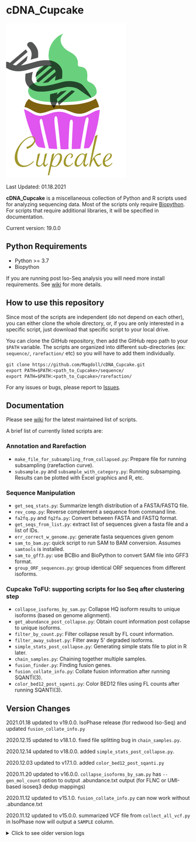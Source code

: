 # cDNA_Cupcake

![logo](https://github.com/Magdoll/images_public/blob/master/logos/Cupcake_logo.png)

Last Updated: 01.18.2021

**cDNA_Cupcake** is a miscellaneous collection of Python and R scripts used for analyzing sequencing data. Most of the scripts only require [Biopython](http://biopython.org/wiki/Download). For scripts that require additional libraries, it will be specified in documentation.

Current version: 19.0.0

## Python Requirements
* Python >= 3.7
* Biopython


If you are running post Iso-Seq analysis you will need more install requirements. See [wiki](https://github.com/Magdoll/cDNA_Cupcake/wiki/Cupcake-ToFU%3A-supporting-scripts-for-Iso-Seq-after-clustering-step) for more details.

## How to use this repository

Since most of the scripts are independent (do not depend on each other), you can either clone the whole directory, or, if you are only interested in a specific script, just download that specific script to your local drive.

You can clone the GitHub repository, then add the GitHub repo path to your `$PATH` variable. The scripts are organized into different sub-directories (ex: `sequence/`, `rarefaction/` etc) so you will have to add them individually.

```
git clone https://github.com/Magdoll/cDNA_Cupcake.git
export PATH=$PATH:<path_to_Cupcake>/sequence/
export PATH=$PATH:<path_to_Cupcake>/rarefaction/
```


For any issues or bugs, please report to [Issues](https://github.com/Magdoll/cDNA_Cupcake/issues).

## Documentation

Please see [wiki](https://github.com/Magdoll/cDNA_Cupcake/wiki) for the latest maintained list of scripts.

A brief list of currently listed scripts are:

### Annotation and Rarefaction
* `make_file_for_subsampling_from_collapsed.py`: Prepare file for running subsampling (rarefaction curve).
* `subsample.py` and `subsample_with_category.py`: Running subsamping. Results can be plotted with Excel graphics and R, etc.

### Sequence Manipulation
* `get_seq_stats.py`: Summarize length distribution of a FASTA/FASTQ file.
* `rev_comp.py`: Reverse complement a sequence from command line.
* `fa2fq.py` and `fq2fa.py`: Convert between FASTA and FASTQ format.
* `get_seqs_from_list.py`: extract list of sequences given a fasta file and a list of IDs.
* `err_correct_w_genome.py`: generate fasta sequences given genom
* `sam_to_bam.py`: quick script to run SAM to BAM conversion. Assumes `samtools` is installed.
* `sam_to_gff3.py`: use BCBio and BioPython to convert SAM file into GFF3 format.
* `group_ORF_sequences.py`: group identical ORF sequences from different isoforms.

### Cupcake ToFU: supporting scripts for Iso Seq after clustering step
* `collapse_isoforms_by_sam.py`: Collapse HQ isoform results to unique isoforms (based on genome alignment).
* `get_abundance_post_collapse.py`: Obtain count information post collapse to unique isoforms.
* `filter_by_count.py`: Filter collapse result by FL count information.
* `filter_away_subset.py`: Filter away 5' degraded isoforms.
* `simple_stats_post_collapse.py`: Generating simple stats file to plot in R later.
* `chain_samples.py`: Chaining together multiple samples.
* `fusion_finder.py`: Finding fusion genes.
* `fusion_collate_info.py`: Collate fusion information after running SQANTI(3).
* `color_bed12_post_sqanti.py`: Color BED12 files using FL counts after running SQANTI(3).



## Version Changes

2021.01.18 updated to v19.0.0. IsoPhase release (for redwood Iso-Seq) and updated `fusion_collate_info.py`

2020.12.15 updated to v18.1.0. fixed file splitting bug in `chain_samples.py`.

2020.12.14 updated to v18.0.0. added `simple_stats_post_collapse.py`.

2020.12.03 updated to v17.1.0. added `color_bed12_post_sqanti.py`

2020.11.20 updated to v16.0.0. `collapse_isoforms_by_sam.py` has `--gen_mol_count` option to output .abundance.txt output (for FLNC or UMI-based isoseq3 dedup mappings)

2020.11.12 updated to v15.1.0. `fusion_collate_info.py` can now work without .abundance.txt

2020.11.12 updated to v15.0.0. summarized VCF file from `collect_all_vcf.py` in IsoPhase now will output a `SAMPLE` column.

<details>
   <summary>Click to see older version logs</summary>

    2020.10.17 updated to v14.2.0. added `fusion_collate_info.py` which was missing in v14.0.0 causing install failure.

    2020.10.14 updated to v14.0.0. `fusion_finder.py` now outputs fusions in transcription order.

    2020.09.23 updated to v13.0.0. adding support for `isoseq3 dedup`

    2020.09.15 updated to v12.5.0. fixed bug for `chain_samples.py` where chromosomes are numeric (ex: 12 instead of chr12).

    2020.08.12 updated to v12.4.0. fixed bug for `chain_samples.py` for a chunk sizing bug.

    2020.08.05 updated to v12.3.0. fixed bug for `demux_isoseq_with_genome.py` to work with mapped fasta output in SL9.

    2020.07.15 updated to v12.2.0. fixed bug for `clip_out_UMI_cellBC.py` for MS characters - switched to unix dialect.

    2020.05.28 updated to v12.1.0. fixed bug for `clip_out_UMI_cellBC.py` handling cigar strings.

    2020.01.31 updated to v10.0.1. fixed typo in `collapse_isoforms_by_sam.py`

    2020.01.27 updated to v10.0.0. `chain_samples.py` now supported multithreading via `--cpus` option, also fixed chain bugs related to 3' differences.

    2019.12.30 updated to v9.2.0. fixed support for running `run_preCluster.py` that is used by Cogent.

    2019.12.18 updated to v9.1.1. changed `bcbiogff` dependency to `bcbio-gff` in `setup.py`.

    2019.12.18 updated to v9.1.0. added fasta support for `filter_away_subset.py` and `filter_by_count.py`.

    2019.12.09 updated to v9.0.3. fixed geneid display issue with PB.X.Y in GFF output for collapse.

    2019.10.02 updated to v9.0.2. updated collapse script series parameters to fit with isoseq3 output.

    2019.10.02 updated to v9.0.1. bug fix on fasta output in `dedup_FLNC_per_cluster.py`. removed pbcore dependency so Py3 fully usable for single cell scripts!

    2019.09.25 updated to v8.7.0. `clip_out_UMI_cellBC.py` supports unusual 10X 5' end single cell schema.


    2019.09.24 updated to v8.6. `cupcake.io.GFF.py` now supports `gene_id` write out.

    2019.09.16 updated to v8.5. fixed `collapse_isoforms_by_sam.py` incorrect behavior in fuzzy chain

    2019.08.20 updated to v8.4. `run_phaser.py` dependncy is pyvcf, not bio-vcf.

    2019.08.19 updated to v8.3. removed bug testing code in cupcake preclustering.

    2019.07.26 updated to v8.2. `subsample.py` now uses `min_fl_count` cutoff in count setup. also added `subsample_with_category.py`

    2019.07.25 updated to v8.1. `sam_to_gff3.py` modified to work with SQANTI2 (v3.3+) changes

    2019.07.02 updated to v8.0. `cupcake.io.GFF.GTF` now can handle missing transcript_name field

    2019.06.25 updated to v7.9. fixed minor dict issue with `demux_by_barcode_groups.py`

    2019.06.21 updated to v7.8. fixed `demux_by_barcode_groups.py` tab/space mixing issue.

    2019.06.20 updated to v7.7. fixed chromosome output error in `chain_fusion_samples.py`.

    2019.06.07 updated to v7.6. changed preClustering to include "tucked" sequences

    2019.06.03 updated to v7.5. added `summarize_byloci_results.py` and `collect_all_vcf.py` in phasing/ for IsoPhase.

    2019.05.28 updated to v7.4. fixed `select_loci_to_phase.py` to work for short genomes.

    2019.05.22 updated to v7.3. made `calc_expected_accuracy_from_fastq.py` and `filter_lq_isoforms.py` work for FLNC. Also added 0-bp exon filter for collapse script.

    2019.04.30 updated to v7.2. fixed warning/bug in `coordinate_mapper.py` by use `str()` instead of `.tostring()` for Bio.Seq objects.

    2019.04.30 updated to v7.1. added `group_ORF_sequences.py` for grouping ORF predictions.

    2019.04.08 updated to v7.0. fixed `summarize_sample_GFF_junctions.py` for newline error.

    2019.03.27 updated to v6.9. fixed `clip_out_UMI_cellBC.py` to properly handle 0-length UMIs or BCs (but not both).

    2019.03.19 updated to v6.8. fixed `phasing.io.SAMMPileUpReader.py` for cov 0 returns

    2019.03.14 updated to v6.7. added `sam_to_collapsed_gff.py`

    2019.03.11 updated to v6.6. temp support of lazy  BED reader in BED.py

    2019.02.25 updated to v6.5. fixed `filter_away_subset.py` to handle edge case where the shorter one is monoexonic.

    2019.01.31 updated to v6.4. fixed junction 6-field support in `scrub_sample_GFF_junctions.py`.

    2019.01.30 updated to v6.3. fixed typo in `summarize_sample_GFF_junctions.py`.

    2019.01.12 updated to v6.2. added first version of IsoPhase scripts.

    2018.10.29 updated to v6.1. changed confusing param name in `chain_samples.py` to `--dun-merge-5-shorter`

    2018.10.29 updated to v6.0. added `demux_by_barcode_group.txt` for creating demultiplexed GFF (and FASTX) from demux count files.

    2018.10.15 updated to v5.11. `sam_to_gff3.py` updated to allow `source` param.

    2018.10.12 updated to v5.10. collapse scripts further handles isoseq3 with mapping formats.

    2018.08.30 updated to v5.9. have collapse script handle isoseq3 formats correctly in get_fl_from_id().

    2018.08.01 updated to v5.8. (also tagged as `cupcake_v5.8`) fixed `sam_to_gff3.py` to output GFF3 correctly, also refreshed BioReaders.py in sequence/ to be up-to-date with cupcake/io version.

    2018.07.16 updated to v5.7. added `sam_to_bam.py` and `sam_to_gff3.py` (requires BCBio)

    2018.07.13 updated to v5.6. fixed polyA length bug in make classify report for isoseq3.

    2018.06.29 updated to v5.4. collapse,fusion,abundance,demux now works with isoseq3 output.

    2018.03.29 updated to v5.3. Update to work with pitchfork SA5.1

    2018.03.12 updated to v5.2. Fixed over-collapsing genes in collapse script. Now processing strands separately in correct manner.

    2017.11.06 updated to v4.1. pCS merge incorrect in `chain_samples.py`. Fixed.

    2017.10.31 updated to v4.0. pCS merge incorrect in `run_preCluster.py`. Fixed.

    2017.10.10 updated to v3.9. Merged pCS branch (`--dun_use_partial`) and cdunn's random seed.

    2017.09.25 updated to v3.7. Fixed minor printing error in `scrubbed.group.txt` for `scrub_sample_GFF_junctions.py`.
</details>
